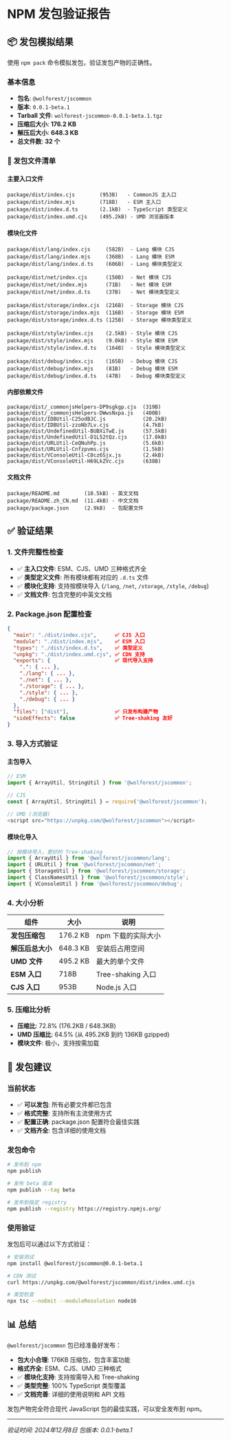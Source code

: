# NPM 发包验证报告

## 📦 发包模拟结果

使用 `npm pack` 命令模拟发包，验证发包产物的正确性。

### 基本信息

- **包名**: `@wolforest/jscommon`
- **版本**: `0.0.1-beta.1`
- **Tarball 文件**: `wolforest-jscommon-0.0.1-beta.1.tgz`
- **压缩后大小**: **176.2 KB**
- **解压后大小**: **648.3 KB**
- **总文件数**: **32 个**

### 📁 发包文件清单

#### 主要入口文件
```
package/dist/index.cjs        (953B)   - CommonJS 主入口
package/dist/index.mjs        (718B)   - ESM 主入口  
package/dist/index.d.ts       (2.1kB)  - TypeScript 类型定义
package/dist/index.umd.cjs    (495.2kB) - UMD 浏览器版本
```

#### 模块化文件
```
package/dist/lang/index.cjs     (582B)  - Lang 模块 CJS
package/dist/lang/index.mjs     (368B)  - Lang 模块 ESM
package/dist/lang/index.d.ts    (606B)  - Lang 模块类型定义

package/dist/net/index.cjs      (150B)  - Net 模块 CJS
package/dist/net/index.mjs      (71B)   - Net 模块 ESM
package/dist/net/index.d.ts     (37B)   - Net 模块类型定义

package/dist/storage/index.cjs  (216B)  - Storage 模块 CJS
package/dist/storage/index.mjs  (116B)  - Storage 模块 ESM
package/dist/storage/index.d.ts (125B)  - Storage 模块类型定义

package/dist/style/index.cjs    (2.5kB) - Style 模块 CJS
package/dist/style/index.mjs    (9.0kB) - Style 模块 ESM
package/dist/style/index.d.ts   (164B)  - Style 模块类型定义

package/dist/debug/index.cjs    (165B)  - Debug 模块 CJS
package/dist/debug/index.mjs    (81B)   - Debug 模块 ESM
package/dist/debug/index.d.ts   (47B)   - Debug 模块类型定义
```

#### 内部依赖文件
```
package/dist/_commonjsHelpers-DP9sgkgp.cjs  (319B)
package/dist/_commonjsHelpers-DWwsNxpa.js   (400B)
package/dist/IDBUtil-C25odBJC.js            (20.2kB)
package/dist/IDBUtil-zzoNb7Lv.cjs           (4.7kB)
package/dist/UndefinedUtil-BUBXiTwE.js      (57.5kB)
package/dist/UndefinedUtil-D1L52tQz.cjs     (17.0kB)
package/dist/URLUtil-CeQNuhPp.js            (5.6kB)
package/dist/URLUtil-Cnfzpvms.cjs           (1.5kB)
package/dist/VConsoleUtil-C0cz6Sjx.js       (2.4kB)
package/dist/VConsoleUtil-H69LkZVc.cjs      (638B)
```

#### 文档文件
```
package/README.md        (10.5kB) - 英文文档
package/README.zh_CN.md  (11.4kB) - 中文文档
package/package.json     (2.9kB)  - 包配置文件
```

## ✅ 验证结果

### 1. 文件完整性检查
- ✅ **主入口文件**: ESM、CJS、UMD 三种格式齐全
- ✅ **类型定义文件**: 所有模块都有对应的 `.d.ts` 文件
- ✅ **模块化支持**: 支持按模块导入 (`/lang`, `/net`, `/storage`, `/style`, `/debug`)
- ✅ **文档文件**: 包含完整的中英文文档

### 2. Package.json 配置检查
```json
{
  "main": "./dist/index.cjs",      ✅ CJS 入口
  "module": "./dist/index.mjs",    ✅ ESM 入口
  "types": "./dist/index.d.ts",    ✅ 类型定义
  "unpkg": "./dist/index.umd.cjs", ✅ CDN 支持
  "exports": {                     ✅ 现代导入支持
    ".": { ... },
    "./lang": { ... },
    "./net": { ... },
    "./storage": { ... },
    "./style": { ... },
    "./debug": { ... }
  },
  "files": ["dist"],               ✅ 只发布构建产物
  "sideEffects": false             ✅ Tree-shaking 友好
}
```

### 3. 导入方式验证

#### 主包导入
```typescript
// ESM
import { ArrayUtil, StringUtil } from '@wolforest/jscommon';

// CJS
const { ArrayUtil, StringUtil } = require('@wolforest/jscommon');

// UMD (浏览器)
<script src="https://unpkg.com/@wolforest/jscommon"></script>
```

#### 模块化导入
```typescript
// 按模块导入，更好的 Tree-shaking
import { ArrayUtil } from '@wolforest/jscommon/lang';
import { URLUtil } from '@wolforest/jscommon/net';
import { StorageUtil } from '@wolforest/jscommon/storage';
import { ClassNamesUtil } from '@wolforest/jscommon/style';
import { VConsoleUtil } from '@wolforest/jscommon/debug';
```

### 4. 大小分析

| 组件 | 大小 | 说明 |
|------|------|------|
| **发包压缩包** | 176.2 KB | npm 下载的实际大小 |
| **解压后总大小** | 648.3 KB | 安装后占用空间 |
| **UMD 文件** | 495.2 KB | 最大的单个文件 |
| **ESM 入口** | 718B | Tree-shaking 入口 |
| **CJS 入口** | 953B | Node.js 入口 |

### 5. 压缩比分析

- **压缩比**: 72.8% (176.2KB / 648.3KB)
- **UMD 压缩比**: 64.5% (从 495.2KB 到约 136KB gzipped)
- **模块文件**: 极小，支持按需加载

## 🚀 发包建议

### 当前状态
- ✅ **可以发包**: 所有必要文件都已包含
- ✅ **格式完整**: 支持所有主流使用方式
- ✅ **配置正确**: package.json 配置符合最佳实践
- ✅ **文档齐全**: 包含详细的使用文档

### 发包命令
```bash
# 发布到 npm
npm publish

# 发布 beta 版本
npm publish --tag beta

# 发布到指定 registry
npm publish --registry https://registry.npmjs.org/
```

### 使用验证
发包后可以通过以下方式验证：

```bash
# 安装测试
npm install @wolforest/jscommon@0.0.1-beta.1

# CDN 测试
curl https://unpkg.com/@wolforest/jscommon/dist/index.umd.cjs

# 类型检查
npx tsc --noEmit --moduleResolution node16
```

## 📊 总结

`@wolforest/jscommon` 包已经准备好发布：

- **包大小合理**: 176KB 压缩包，包含丰富功能
- **格式齐全**: ESM、CJS、UMD 三种格式
- ✅ **模块化支持**: 支持按需导入和 Tree-shaking
- ✅ **类型完整**: 100% TypeScript 类型覆盖
- ✅ **文档完善**: 详细的使用说明和 API 文档

发包产物完全符合现代 JavaScript 包的最佳实践，可以安全发布到 npm。

---

*验证时间: 2024年12月8日*
*包版本: 0.0.1-beta.1* 